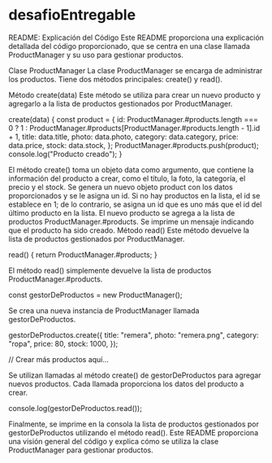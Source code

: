 # desafioEntregable

README: Explicación del Código
Este README proporciona una explicación detallada del código proporcionado, que se centra en una clase llamada ProductManager y su uso para gestionar productos.

Clase ProductManager
La clase ProductManager se encarga de administrar los productos. Tiene dos métodos principales: create() y read().

Método create(data)
Este método se utiliza para crear un nuevo producto y agregarlo a la lista de productos gestionados por ProductManager.

create(data) {
const product = {
id:
ProductManager.#products.length === 0
? 1
: ProductManager.#products[ProductManager.#products.length - 1].id + 1,
title: data.title,
photo: data.photo,
category: data.category,
price: data.price,
stock: data.stock,
};
ProductManager.#products.push(product);
console.log("Producto creado");
}

El método create() toma un objeto data como argumento, que contiene la información del producto a crear, como el título, la foto, la categoría, el precio y el stock.
Se genera un nuevo objeto product con los datos proporcionados y se le asigna un id. Si no hay productos en la lista, el id se establece en 1; de lo contrario, se asigna un id que es uno más que el id del último producto en la lista.
El nuevo producto se agrega a la lista de productos ProductManager.#products.
Se imprime un mensaje indicando que el producto ha sido creado.
Método read()
Este método devuelve la lista de productos gestionados por ProductManager.

read() {
return ProductManager.#products;
}

El método read() simplemente devuelve la lista de productos ProductManager.#products.

const gestorDeProductos = new ProductManager();

Se crea una nueva instancia de ProductManager llamada gestorDeProductos.

gestorDeProductos.create({
title: "remera",
photo: "remera.png",
category: "ropa",
price: 80,
stock: 1000,
});

// Crear más productos aquí...

Se utilizan llamadas al método create() de gestorDeProductos para agregar nuevos productos. Cada llamada proporciona los datos del producto a crear.

console.log(gestorDeProductos.read());

Finalmente, se imprime en la consola la lista de productos gestionados por gestorDeProductos utilizando el método read().
Este README proporciona una visión general del código y explica cómo se utiliza la clase ProductManager para gestionar productos.
